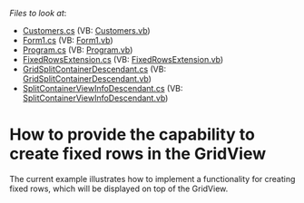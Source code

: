 <!-- default file list -->
*Files to look at*:

* [Customers.cs](./CS/Customers.cs) (VB: [Customers.vb](./VB/Customers.vb))
* [Form1.cs](./CS/Form1.cs) (VB: [Form1.vb](./VB/Form1.vb))
* [Program.cs](./CS/Program.cs) (VB: [Program.vb](./VB/Program.vb))
* [FixedRowsExtension.cs](./CS/SplitDescendantWithExtension/FixedRowsExtension.cs) (VB: [FixedRowsExtension.vb](./VB/SplitDescendantWithExtension/FixedRowsExtension.vb))
* [GridSplitContainerDescendant.cs](./CS/SplitDescendantWithExtension/GridSplitContainerDescendant.cs) (VB: [GridSplitContainerDescendant.vb](./VB/SplitDescendantWithExtension/GridSplitContainerDescendant.vb))
* [SplitContainerViewInfoDescendant.cs](./CS/SplitDescendantWithExtension/SplitContainerViewInfoDescendant.cs) (VB: [SplitContainerViewInfoDescendant.vb](./VB/SplitDescendantWithExtension/SplitContainerViewInfoDescendant.vb))
<!-- default file list end -->
# How to provide the capability to create fixed rows in the GridView


<p>The current example illustrates how to implement a functionality for creating fixed rows, which will be displayed on top of the GridView.</p>

<br/>


